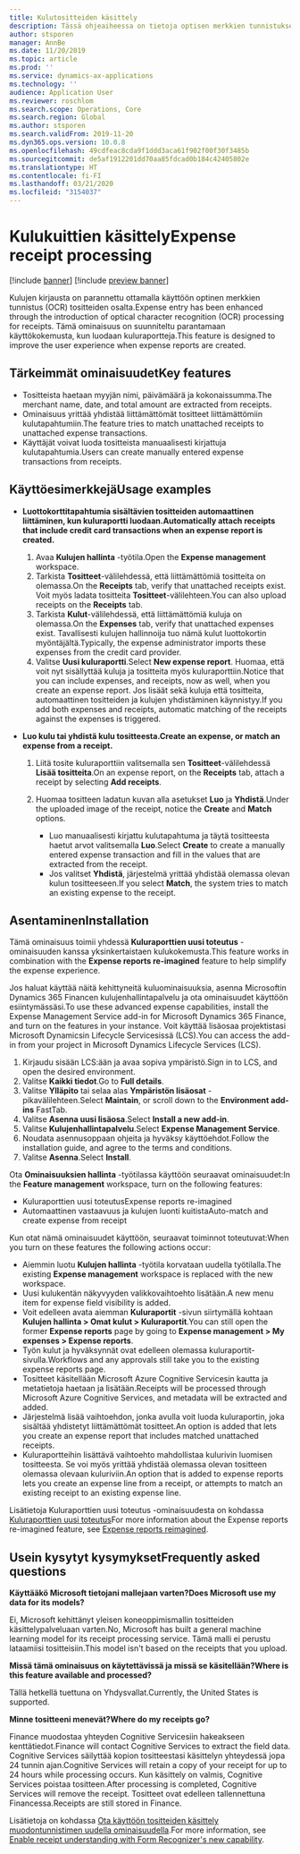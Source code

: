 ```yaml
---
title: Kulutositteiden käsittely
description: Tässä ohjeaiheessa on tietoja optisen merkkien tunnistuksen (OCR) käytöstä tositteiden käsittelyssä. Tämä ominaisuus on suunniteltu parantamaan käyttökokemusta, kun luodaan kuluraportteja Microsoft Dynamics 365 Financessa.
author: stsporen
manager: AnnBe
ms.date: 11/20/2019
ms.topic: article
ms.prod: ''
ms.service: dynamics-ax-applications
ms.technology: ''
audience: Application User
ms.reviewer: roschlom
ms.search.scope: Operations, Core
ms.search.region: Global
ms.author: stsporen
ms.search.validFrom: 2019-11-20
ms.dyn365.ops.version: 10.0.8
ms.openlocfilehash: 49cdfeac8cda9f1ddd3aca61f902f00f30f3485b
ms.sourcegitcommit: de5af1912201dd70aa85fdcad0b184c42405802e
ms.translationtype: HT
ms.contentlocale: fi-FI
ms.lasthandoff: 03/21/2020
ms.locfileid: "3154037"
---
```

# <a name="expense-receipt-processing"></a><span data-ttu-id="3a754-104">Kulukuittien käsittely</span><span class="sxs-lookup"><span data-stu-id="3a754-104">Expense receipt processing</span></span>

[!include [banner](../includes/banner.md)]
[!include [preview banner](../includes/preview-banner.md)]


<span data-ttu-id="3a754-105">Kulujen kirjausta on parannettu ottamalla käyttöön optinen merkkien tunnistus (OCR) tositteiden osalta.</span><span class="sxs-lookup"><span data-stu-id="3a754-105">Expense entry has been enhanced through the introduction of optical character recognition (OCR) processing for receipts.</span></span> <span data-ttu-id="3a754-106">Tämä ominaisuus on suunniteltu parantamaan käyttökokemusta, kun luodaan kuluraportteja.</span><span class="sxs-lookup"><span data-stu-id="3a754-106">This feature is designed to improve the user experience when expense reports are created.</span></span>

## <a name="key-features"></a><span data-ttu-id="3a754-107">Tärkeimmät ominaisuudet</span><span class="sxs-lookup"><span data-stu-id="3a754-107">Key features</span></span>

- <span data-ttu-id="3a754-108">Tositteista haetaan myyjän nimi, päivämäärä ja kokonaissumma.</span><span class="sxs-lookup"><span data-stu-id="3a754-108">The merchant name, date, and total amount are extracted from receipts.</span></span>
- <span data-ttu-id="3a754-109">Ominaisuus yrittää yhdistää liittämättömät tositteet liittämättömiin kulutapahtumiin.</span><span class="sxs-lookup"><span data-stu-id="3a754-109">The feature tries to match unattached receipts to unattached expense transactions.</span></span>
- <span data-ttu-id="3a754-110">Käyttäjät voivat luoda tositteista manuaalisesti kirjattuja kulutapahtumia.</span><span class="sxs-lookup"><span data-stu-id="3a754-110">Users can create manually entered expense transactions from receipts.</span></span>

## <a name="usage-examples"></a><span data-ttu-id="3a754-111">Käyttöesimerkkejä</span><span class="sxs-lookup"><span data-stu-id="3a754-111">Usage examples</span></span>

- <span data-ttu-id="3a754-112">**Luottokorttitapahtumia sisältävien tositteiden automaattinen liittäminen, kun kuluraportti luodaan.**</span><span class="sxs-lookup"><span data-stu-id="3a754-112">**Automatically attach receipts that include credit card transactions when an expense report is created.**</span></span>

    1. <span data-ttu-id="3a754-113">Avaa **Kulujen hallinta** -työtila.</span><span class="sxs-lookup"><span data-stu-id="3a754-113">Open the **Expense management** workspace.</span></span>
    2. <span data-ttu-id="3a754-114">Tarkista **Tositteet**-välilehdessä, että liittämättömiä tositteita on olemassa.</span><span class="sxs-lookup"><span data-stu-id="3a754-114">On the **Receipts** tab, verify that unattached receipts exist.</span></span> <span data-ttu-id="3a754-115">Voit myös ladata tositteita **Tositteet**-välilehteen.</span><span class="sxs-lookup"><span data-stu-id="3a754-115">You can also upload receipts on the **Receipts** tab.</span></span>
    3. <span data-ttu-id="3a754-116">Tarkista **Kulut**-välilehdessä, että liittämättömiä kuluja on olemassa.</span><span class="sxs-lookup"><span data-stu-id="3a754-116">On the **Expenses** tab, verify that unattached expenses exist.</span></span> <span data-ttu-id="3a754-117">Tavallisesti kulujen hallinnoija tuo nämä kulut luottokortin myöntäjältä.</span><span class="sxs-lookup"><span data-stu-id="3a754-117">Typically, the expense administrator imports these expenses from the credit card provider.</span></span>
    4. <span data-ttu-id="3a754-118">Valitse **Uusi kuluraportti**.</span><span class="sxs-lookup"><span data-stu-id="3a754-118">Select **New expense report**.</span></span> <span data-ttu-id="3a754-119">Huomaa, että voit nyt sisällyttää kuluja ja tositteita myös kuluraporttiin.</span><span class="sxs-lookup"><span data-stu-id="3a754-119">Notice that you can include expenses, and receipts, now as well, when you create an expense report.</span></span> <span data-ttu-id="3a754-120">Jos lisäät sekä kuluja että tositteita, automaattinen tositteiden ja kulujen yhdistäminen käynnistyy.</span><span class="sxs-lookup"><span data-stu-id="3a754-120">If you add both expenses and receipts, automatic matching of the receipts against the expenses is triggered.</span></span>

- <span data-ttu-id="3a754-121">**Luo kulu tai yhdistä kulu tositteesta.**</span><span class="sxs-lookup"><span data-stu-id="3a754-121">**Create an expense, or match an expense from a receipt.**</span></span>

    1. <span data-ttu-id="3a754-122">Liitä tosite kuluraporttiin valitsemalla sen **Tositteet**-välilehdessä **Lisää tositteita**.</span><span class="sxs-lookup"><span data-stu-id="3a754-122">On an expense report, on the **Receipts** tab, attach a receipt by selecting **Add receipts**.</span></span>
    2. <span data-ttu-id="3a754-123">Huomaa tositteen ladatun kuvan alla asetukset **Luo** ja **Yhdistä**.</span><span class="sxs-lookup"><span data-stu-id="3a754-123">Under the uploaded image of the receipt, notice the **Create** and **Match** options.</span></span>

        - <span data-ttu-id="3a754-124">Luo manuaalisesti kirjattu kulutapahtuma ja täytä tositteesta haetut arvot valitsemalla **Luo**.</span><span class="sxs-lookup"><span data-stu-id="3a754-124">Select **Create** to create a manually entered expense transaction and fill in the values that are extracted from the receipt.</span></span>
        - <span data-ttu-id="3a754-125">Jos valitset **Yhdistä**, järjestelmä yrittää yhdistää olemassa olevan kulun tositteeseen.</span><span class="sxs-lookup"><span data-stu-id="3a754-125">If you select **Match**, the system tries to match an existing expense to the receipt.</span></span>

## <a name="installation"></a><span data-ttu-id="3a754-126">Asentaminen</span><span class="sxs-lookup"><span data-stu-id="3a754-126">Installation</span></span>

<span data-ttu-id="3a754-127">Tämä ominaisuus toimii yhdessä **Kuluraporttien uusi toteutus** -ominaisuuden kanssa yksinkertaistaen kulukokemusta.</span><span class="sxs-lookup"><span data-stu-id="3a754-127">This feature works in combination with the **Expense reports re-imagined** feature to help simplify the expense experience.</span></span>

<span data-ttu-id="3a754-128">Jos haluat käyttää näitä kehittyneitä kuluominaisuuksia, asenna Microsoftin Dynamics 365 Financen kulujenhallintapalvelu ja ota ominaisuudet käyttöön esiintymässäsi.</span><span class="sxs-lookup"><span data-stu-id="3a754-128">To use these advanced expense capabilities, install the Expense Management Service add-in for Microsoft Dynamics 365 Finance, and turn on the features in your instance.</span></span> <span data-ttu-id="3a754-129">Voit käyttää lisäosaa projektistasi Microsoft Dynamicsin Lifecycle Servicesissä (LCS).</span><span class="sxs-lookup"><span data-stu-id="3a754-129">You can access the add-in from your project in Microsoft Dynamics Lifecycle Services (LCS).</span></span>

1. <span data-ttu-id="3a754-130">Kirjaudu sisään LCS:ään ja avaa sopiva ympäristö.</span><span class="sxs-lookup"><span data-stu-id="3a754-130">Sign in to LCS, and open the desired environment.</span></span>
2. <span data-ttu-id="3a754-131">Valitse **Kaikki tiedot**.</span><span class="sxs-lookup"><span data-stu-id="3a754-131">Go to **Full details**.</span></span>
3. <span data-ttu-id="3a754-132">Valitse **Ylläpito** tai selaa alas **Ympäristön lisäosat** -pikavälilehteen.</span><span class="sxs-lookup"><span data-stu-id="3a754-132">Select **Maintain**, or scroll down to the **Environment add-ins** FastTab.</span></span>
4. <span data-ttu-id="3a754-133">Valitse **Asenna uusi lisäosa**.</span><span class="sxs-lookup"><span data-stu-id="3a754-133">Select **Install a new add-in**.</span></span>
5. <span data-ttu-id="3a754-134">Valitse **Kulujenhallintapalvelu**.</span><span class="sxs-lookup"><span data-stu-id="3a754-134">Select **Expense Management Service**.</span></span>
6. <span data-ttu-id="3a754-135">Noudata asennusoppaan ohjeita ja hyväksy käyttöehdot.</span><span class="sxs-lookup"><span data-stu-id="3a754-135">Follow the installation guide, and agree to the terms and conditions.</span></span>
7. <span data-ttu-id="3a754-136">Valitse **Asenna**.</span><span class="sxs-lookup"><span data-stu-id="3a754-136">Select **Install**.</span></span>

<span data-ttu-id="3a754-137">Ota **Ominaisuuksien hallinta** -työtilassa käyttöön seuraavat ominaisuudet:</span><span class="sxs-lookup"><span data-stu-id="3a754-137">In the **Feature management** workspace, turn on the following features:</span></span>

- <span data-ttu-id="3a754-138">Kuluraporttien uusi toteutus</span><span class="sxs-lookup"><span data-stu-id="3a754-138">Expense reports re-imagined</span></span>
- <span data-ttu-id="3a754-139">Automaattinen vastaavuus ja kulujen luonti kuitista</span><span class="sxs-lookup"><span data-stu-id="3a754-139">Auto-match and create expense from receipt</span></span>

<span data-ttu-id="3a754-140">Kun otat nämä ominaisuudet käyttöön, seuraavat toiminnot toteutuvat:</span><span class="sxs-lookup"><span data-stu-id="3a754-140">When you turn on these features the following actions occur:</span></span>

- <span data-ttu-id="3a754-141">Aiemmin luotu **Kulujen hallinta** -työtila korvataan uudella työtilalla.</span><span class="sxs-lookup"><span data-stu-id="3a754-141">The existing **Expense management** workspace is replaced with the new workspace.</span></span>
- <span data-ttu-id="3a754-142">Uusi kulukentän näkyvyyden valikkovaihtoehto lisätään.</span><span class="sxs-lookup"><span data-stu-id="3a754-142">A new menu item for expense field visibility is added.</span></span>
- <span data-ttu-id="3a754-143">Voit edelleen avata aiemman **Kuluraportit** -sivun siirtymällä kohtaan **Kulujen hallinta > Omat kulut > Kuluraportit**.</span><span class="sxs-lookup"><span data-stu-id="3a754-143">You can still open the former **Expense reports** page by going to **Expense management > My expenses > Expense reports**.</span></span>
- <span data-ttu-id="3a754-144">Työn kulut ja hyväksynnät ovat edelleen olemassa kuluraportit-sivulla.</span><span class="sxs-lookup"><span data-stu-id="3a754-144">Workflows and any approvals still take you to the existing expense reports page.</span></span>
- <span data-ttu-id="3a754-145">Tositteet käsitellään Microsoft Azure Cognitive Servicesin kautta ja metatietoja haetaan ja lisätään.</span><span class="sxs-lookup"><span data-stu-id="3a754-145">Receipts will be processed through Microsoft Azure Cognitive Services, and metadata will be extracted and added.</span></span>
- <span data-ttu-id="3a754-146">Järjestelmä lisää vaihtoehdon, jonka avulla voit luoda kuluraportin, joka sisältää yhdistetyt liittämättömät tositteet.</span><span class="sxs-lookup"><span data-stu-id="3a754-146">An option is added that lets you create an expense report that includes matched unattached receipts.</span></span>
- <span data-ttu-id="3a754-147">Kuluraportteihin lisättävä vaihtoehto mahdollistaa kulurivin luomisen tositteesta. Se voi myös yrittää yhdistää olemassa olevan tositteen olemassa olevaan kuluriviin.</span><span class="sxs-lookup"><span data-stu-id="3a754-147">An option that is added to expense reports lets you create an expense line from a receipt, or attempts to match an existing receipt to an existing expense line.</span></span>

<span data-ttu-id="3a754-148">Lisätietoja Kuluraporttien uusi toteutus -ominaisuudesta on kohdassa [Kuluraporttien uusi toteutus](ExpenseWorkspaceNew.md)</span><span class="sxs-lookup"><span data-stu-id="3a754-148">For more information about the Expense reports re-imagined feature, see [Expense reports reimagined](ExpenseWorkspaceNew.md).</span></span>

## <a name="frequently-asked-questions"></a><span data-ttu-id="3a754-149">Usein kysytyt kysymykset</span><span class="sxs-lookup"><span data-stu-id="3a754-149">Frequently asked questions</span></span>

<span data-ttu-id="3a754-150">**Käyttääkö Microsoft tietojani mallejaan varten?**</span><span class="sxs-lookup"><span data-stu-id="3a754-150">**Does Microsoft use my data for its models?**</span></span>

<span data-ttu-id="3a754-151">Ei, Microsoft kehittänyt yleisen koneoppimismallin tositteiden käsittelypalveluaan varten.</span><span class="sxs-lookup"><span data-stu-id="3a754-151">No, Microsoft has built a general machine learning model for its receipt processing service.</span></span> <span data-ttu-id="3a754-152">Tämä malli ei perustu lataamiisi tositteisiin.</span><span class="sxs-lookup"><span data-stu-id="3a754-152">This model isn't based on the receipts that you upload.</span></span>

<span data-ttu-id="3a754-153">**Missä tämä ominaisuus on käytettävissä ja missä se käsitellään?**</span><span class="sxs-lookup"><span data-stu-id="3a754-153">**Where is this feature available and processed?**</span></span>

<span data-ttu-id="3a754-154">Tällä hetkellä tuettuna on Yhdysvallat.</span><span class="sxs-lookup"><span data-stu-id="3a754-154">Currently, the United States is supported.</span></span>

<span data-ttu-id="3a754-155">**Minne tositteeni menevät?**</span><span class="sxs-lookup"><span data-stu-id="3a754-155">**Where do my receipts go?**</span></span>

<span data-ttu-id="3a754-156">Finance muodostaa yhteyden Cognitive Servicesiin hakeakseen kenttätiedot.</span><span class="sxs-lookup"><span data-stu-id="3a754-156">Finance will contact Cognitive Services to extract the field data.</span></span> <span data-ttu-id="3a754-157">Cognitive Services säilyttää kopion tositteestasi käsittelyn yhteydessä jopa 24 tunnin ajan.</span><span class="sxs-lookup"><span data-stu-id="3a754-157">Cognitive Services will retain a copy of your receipt for up to 24 hours while processing occurs.</span></span> <span data-ttu-id="3a754-158">Kun käsittely on valmis, Cognitive Services poistaa tositteen.</span><span class="sxs-lookup"><span data-stu-id="3a754-158">After processing is completed, Cognitive Services will remove the receipt.</span></span> <span data-ttu-id="3a754-159">Tositteet ovat edelleen tallennettuna Financessa.</span><span class="sxs-lookup"><span data-stu-id="3a754-159">Receipts are still stored in Finance.</span></span>

<span data-ttu-id="3a754-160">Lisätietoja on kohdassa [Ota käyttöön tositteiden käsittely muodontunnistimen uudella ominaisuudella](https://azure.microsoft.com/blog/enable-receipt-understanding-with-form-recognizer-s-new-capability/).</span><span class="sxs-lookup"><span data-stu-id="3a754-160">For more information, see [Enable receipt understanding with Form Recognizer's new capability](https://azure.microsoft.com/blog/enable-receipt-understanding-with-form-recognizer-s-new-capability/).</span></span>
